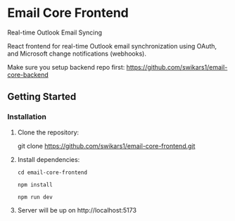 # Email Core Frontend

Real-time Outlook Email Syncing

React frontend for real-time Outlook email synchronization using OAuth, and Microsoft change notifications (webhooks).

Make sure you setup backend repo first: https://github.com/swikars1/email-core-backend

## Getting Started

### Installation

1. Clone the repository:

   git clone https://github.com/swikars1/email-core-frontend.git

2. Install dependencies:

   `cd email-core-frontend`

   `npm install`

   `npm run dev`

3. Server will be up on http://localhost:5173
